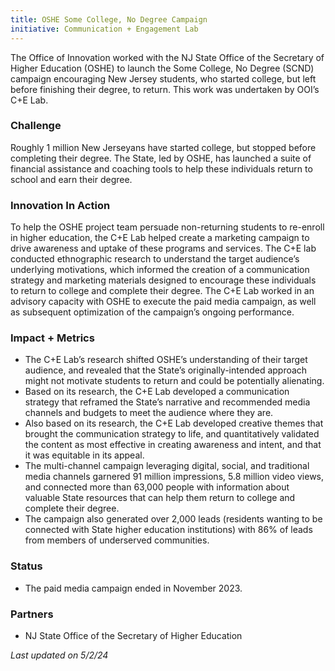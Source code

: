 ```yaml
---
title: OSHE Some College, No Degree Campaign
initiative: Communication + Engagement Lab
---
```


The Office of Innovation worked with the NJ State Office of the Secretary of Higher Education (OSHE) to launch the Some College, No Degree (SCND) campaign encouraging New Jersey students, who started college, but left before finishing their degree, to return. This work was undertaken by OOI’s C+E Lab. 

### Challenge
Roughly 1 million New Jerseyans have started college, but stopped before completing their degree. The State, led by OSHE, has launched a suite of financial assistance and coaching tools to help these individuals return to school and earn their degree.

### Innovation In Action
To help the OSHE project team persuade non-returning students to re-enroll in higher education, the C+E Lab helped create a marketing campaign to drive awareness and uptake of these programs and services. The C+E lab conducted ethnographic research to understand the target audience’s underlying motivations, which informed the creation of a communication strategy and marketing materials designed to encourage these individuals to return to college and complete their degree. The C+E Lab worked in an advisory capacity with OSHE to execute the paid media campaign, as well as subsequent optimization of the campaign’s ongoing performance.

### Impact + Metrics

-   The C+E Lab’s research shifted OSHE’s understanding of their target audience, and revealed that the State’s originally-intended approach might not motivate students to return and could be potentially alienating.
-   Based on its research, the C+E Lab developed a communication strategy that reframed the State’s narrative and recommended media channels and budgets to meet the audience where they are.
-   Also based on its research, the C+E Lab developed creative themes that brought the communication strategy to life, and quantitatively validated the content as most effective in creating awareness and intent, and that it was equitable in its appeal.
-   The multi-channel campaign leveraging digital, social, and traditional media channels garnered 91 million impressions, 5.8 million video views, and connected more than 63,000 people with information about valuable State resources that can help them return to college and complete their degree.
-   The campaign also generated over 2,000 leads (residents wanting to be connected with State higher education institutions) with 86% of leads from members of underserved communities. 


### Status

-   The paid media campaign ended in November 2023. 

### Partners

-   NJ State Office of the Secretary of Higher Education

*Last updated on 5/2/24*
